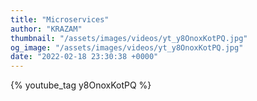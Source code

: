 ```yaml
---
title: "Microservices"
author: "KRAZAM"
thumbnail: "/assets/images/videos/yt_y8OnoxKotPQ.jpg"
og_image: "/assets/images/videos/yt_y8OnoxKotPQ.jpg"
date: "2022-02-18 23:30:38 +0000"
---
```


{% youtube_tag y8OnoxKotPQ %}
